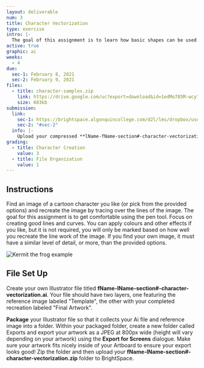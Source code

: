```yaml
---
layout: deliverable
num: 3
title: Character Vectorization
type: exercise
intro: |-
  The goal of this assignment is to learn how basic shapes can be used to create logos and other designs.
active: true
graphic: ai
weeks:
  - 4
due:
  sec-1: February 8, 2021
  sec-2: February 9, 2021
files:
  - title: character-samples.zip
    link: https://drive.google.com/uc?export=download&id=1edMo785M-wcy76DclQJfqZSNBaMe_AE1
    size: 603kb
submission:
  link:
    sec-1: https://brightspace.algonquincollege.com/d2l/lms/dropbox/user/folder_submit_files.d2l?db=289594&grpid=0&isprv=0&bp=0&ou=332375
    sec-2: "#sec-2"
  info: |-
    Upload your compressed **lName-fName-section#-character-vectorization.ai** file on Brightspace.
grading:
  - title: Character Creation
    value: 3
  - title: File Organization
    value: 1
---
```


## Instructions

Find an image of a cartoon character you like (or pick from the provided options) and recreate the image by tracing over the lines of the image. The goal for this assignment is to get comfortable using the pen tool. Focus on creating good lines and curves. You can apply colours and other effects if you like, but it is not required, you will only be marked based on how well you recreate the line work of the image. If you find your own image, it must have a similar level of detail, or more, than the provided options.

![Kermit the frog example]({{site.baseurl}}/images/exercises/exercise-3/kermit-the-frog.png)

## File Set Up

Create your own Illustrator file titled **fName-lName-section#-character-vectorization.ai**. Your file should have two layers, one featuring the reference image labeled "Template", the other with your completed recreation labeled "Final Artwork".

**Package** your Illustrator file so that it collects your Ai file and reference image into a folder. Within your packaged folder, create a new folder called Exports and export your artwork as a JPEG at 800px wide (height will vary depending on your artwork) using the **Export for Screens** dialogue. Make sure your artwork fits nicely inside of your Artboard to ensure your export looks good! Zip the folder and then upload your **fName-lName-section#-character-vectorization.zip** folder to BrightSpace.
